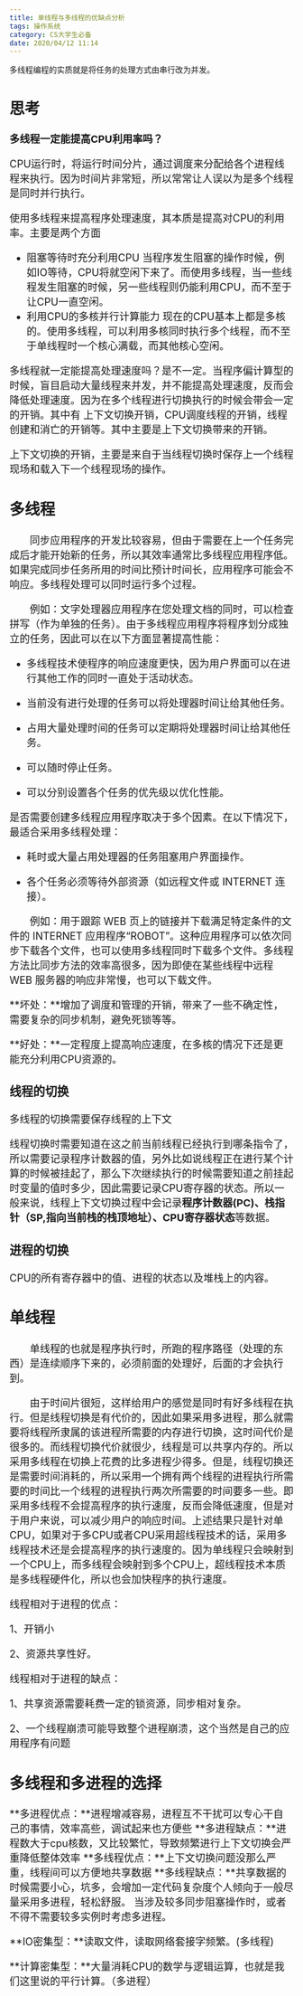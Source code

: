 ```yaml
---
title: 单线程与多线程的优缺点分析
tags: 操作系统
category: CS大学生必备 
date: 2020/04/12 11:14
---
```


多线程编程的实质就是将任务的处理方式由串行改为并发。

<!--more-->

<font size=4>

## 思考

**多线程一定能提高CPU利用率吗？**

CPU运行时，将运行时间分片，通过调度来分配给各个进程线程来执行。因为时间片非常短，所以常常让人误以为是多个线程是同时并行执行。

使用多线程来提高程序处理速度，其本质是提高对CPU的利用率。主要是两个方面

- 阻塞等待时充分利用CPU
  当程序发生阻塞的操作时候，例如IO等待，CPU将就空闲下来了。而使用多线程，当一些线程发生阻塞的时候，另一些线程则仍能利用CPU，而不至于让CPU一直空闲。
- 利用CPU的多核并行计算能力
   现在的CPU基本上都是多核的。使用多线程，可以利用多核同时执行多个线程，而不至于单线程时一个核心满载，而其他核心空闲。

多线程就一定能提高处理速度吗？是不一定。当程序偏计算型的时候，盲目启动大量线程来并发，并不能提高处理速度，反而会降低处理速度。因为在多个线程进行切换执行的时候会带会一定的开销。其中有 上下文切换开销，CPU调度线程的开销，线程创建和消亡的开销等。其中主要是上下文切换带来的开销。

上下文切换的开销，主要是来自于当线程切换时保存上一个线程现场和载入下一个线程现场的操作。

## 多线程

　　同步应用程序的开发比较容易，但由于需要在上一个任务完成后才能开始新的任务，所以其效率通常比多线程应用程序低。如果完成同步任务所用的时间比预计时间长，应用程序可能会不响应。多线程处理可以同时运行多个过程。

　　例如：文字处理器应用程序在您处理文档的同时，可以检查拼写（作为单独的任务）。由于多线程应用程序将程序划分成独立的任务，因此可以在以下方面显著提高性能：

- 多线程技术使程序的响应速度更快，因为用户界面可以在进行其他工作的同时一直处于活动状态。

- 当前没有进行处理的任务可以将处理器时间让给其他任务。

- 占用大量处理时间的任务可以定期将处理器时间让给其他任务。

- 可以随时停止任务。

- 可以分别设置各个任务的优先级以优化性能。

是否需要创建多线程应用程序取决于多个因素。在以下情况下，最适合采用多线程处理：

- 耗时或大量占用处理器的任务阻塞用户界面操作。

- 各个任务必须等待外部资源（如远程文件或 INTERNET 连接）。

　　例如：用于跟踪 WEB 页上的链接并下载满足特定条件的文件的 INTERNET 应用程序“ROBOT”。这种应用程序可以依次同步下载各个文件，也可以使用多线程同时下载多个文件。多线程方法比同步方法的效率高很多，因为即使在某些线程中远程 WEB 服务器的响应非常慢，也可以下载文件。

**坏处：**增加了调度和管理的开销，带来了一些不确定性，需要复杂的同步机制，避免死锁等等。

**好处：**一定程度上提高响应速度，在多核的情况下还是更能充分利用CPU资源的。

### 线程的切换

多线程的切换需要保存线程的上下文

线程切换时需要知道在这之前当前线程已经执行到哪条指令了，所以需要记录程序计数器的值，另外比如说线程正在进行某个计算的时候被挂起了，那么下次继续执行的时候需要知道之前挂起时变量的值时多少，因此需要记录CPU寄存器的状态。所以一般来说，线程上下文切换过程中会记录**程序计数器(PC)、栈指针（SP,指向当前栈的栈顶地址）、CPU寄存器状态**等数据。

### 进程的切换

CPU的所有寄存器中的值、进程的状态以及堆栈上的内容。

## 单线程

　　单线程的也就是程序执行时，所跑的程序路径（处理的东西）是连续顺序下来的，必须前面的处理好，后面的才会执行到。

　　由于时间片很短，这样给用户的感觉是同时有好多线程在执行。但是线程切换是有代价的，因此如果采用多进程，那么就需要将线程所隶属的该进程所需要的内存进行切换，这时间代价是很多的。而线程切换代价就很少，线程是可以共享内存的。所以采用多线程在切换上花费的比多进程少得多。但是，线程切换还是需要时间消耗的，所以采用一个拥有两个线程的进程执行所需要的时间比一个线程的进程执行两次所需要的时间要多一些。即采用多线程不会提高程序的执行速度，反而会降低速度，但是对于用户来说，可以减少用户的响应时间。上述结果只是针对单CPU，如果对于多CPU或者CPU采用超线程技术的话，采用多线程技术还是会提高程序的执行速度的。因为单线程只会映射到一个CPU上，而多线程会映射到多个CPU上，超线程技术本质是多线程硬件化，所以也会加快程序的执行速度。

线程相对于进程的优点：

1、开销小

2、资源共享性好。

线程相对于进程的缺点：

1、共享资源需要耗费一定的锁资源，同步相对复杂。

2、一个线程崩溃可能导致整个进程崩溃，这个当然是自己的应用程序有问题

## 多线程和多进程的选择

**多进程优点：**进程增减容易，进程互不干扰可以专心干自己的事情，效率高些，调试起来也方便些
**多进程缺点：**进程数大于cpu核数，又比较繁忙，导致频繁进行上下文切换会严重降低整体效率
**多线程优点：**上下文切换问题没那么严重，线程间可以方便地共享数据
**多线程缺点：**共享数据的时候需要小心，坑多，会增加一定代码复杂度个人倾向于一般尽量采用多进程，轻松舒服。
当涉及较多同步阻塞操作时，或者不得不需要较多实例时考虑多进程。

**IO密集型：**读取文件，读取网络套接字频繁。(多线程)

**计算密集型：**大量消耗CPU的数学与逻辑运算，也就是我们这里说的平行计算。（多进程）